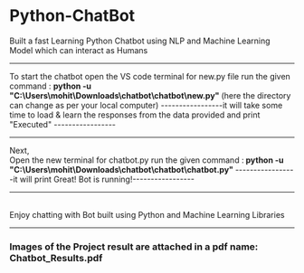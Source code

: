 # Python-ChatBot
Built a fast Learning Python Chatbot using NLP and Machine Learning Model which can interact as Humans
<hr>
To start the chatbot open the VS code terminal for new.py file
run the given command : <b>python -u "C:\Users\mohit\Downloads\chatbot\chatbot\new.py" </b> (here the directory can change as per your local computer)
-----------------it will take some time to load & learn the responses from the data provided and print "Executed" -----------------
<hr>
Next,
<br> Open the new terminal for chatbot.py
run the given command :<b> python -u "C:\Users\mohit\Downloads\chatbot\chatbot\chatbot.py" </b>
-----------------it will print Great! Bot is running!-----------------
<hr>
<br> Enjoy chatting with Bot built using Python and Machine Learning Libraries
<hr>
<h3>Images of the Project result are attached in a pdf name: Chatbot_Results.pdf</h3>
